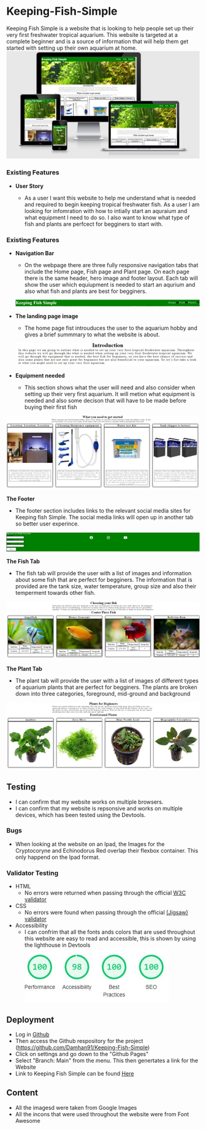# Keeping-Fish-Simple
Keeping Fish Simple is a website that is looking to help people set up their very first freshwater tropical aquarium. This website is targeted at a complete beginner and is a source of information that will help them get started with setting up their own aquarium at home.
![Responsive image](https://github.com/Damhan91/Keeping-Fish-Simple/blob/main/assets/images/Responsive.JPG)

### Existing Features

- __User Story__

  - As a user I want this website to help me understand what is needed and required to begin keeping tropical freshwater fish. As a user I am looking for infomration with how to intially start an aquraium and what equipment I need to do so. I also want to know what type of fish and plants are perfcect for begginers to start with.

### Existing Features

- __Navigation Bar__

  - On the webpage there are three fully responsive navigation tabs that include the Home page, Fish page and Plant page. On each page there is the same header, hero image and footer layout. Each tab will show the user which equiupment is needed to start an aqurium and also what fish and plants are best for begginers.

  ![Navimage](https://github.com/Damhan91/Keeping-Fish-Simple/blob/main/assets/images/nav.JPG)

- __The landing page image__

  - The home page fist introuduces the user to the aquarium hobby and gives a brief summmary to what the website is about.  

  ![Home](https://github.com/Damhan91/Keeping-Fish-Simple/blob/main/assets/images/Intro.JPG)

- __Equipment needed__

  - This section shows what the user will need and also consider when setting up their very first aquarium. It will metion what equipment is needed and also some decison that will have to be made before buying their first fish

![Equiupment](https://github.com/Damhan91/Keeping-Fish-Simple/blob/main/assets/images/whatisneeded.JPG)

__The Footer__ 

  - The footer section includes links to the relevant social media sites for Keeping fish Simple. The social media links will open up in another tab so better user experince.

![Footer](https://github.com/Damhan91/Keeping-Fish-Simple/blob/main/assets/images/footer.JPG)

__The Fish Tab__ 

  - The fish tab will provide the user with a list of images and information about some fish that are perfect for begginers. The information that is provided are the tank size, water temperature, group size and also their temperment towards other fish.

![Fish](https://github.com/Damhan91/Keeping-Fish-Simple/blob/main/assets/images/Fish.JPG)

__The Plant Tab__ 

  - The plant tab will provide the user with a list of images of different types of aquarium plants that are perfect for begginers. The plants are broken down into three categories, foreground, mid-ground and background

![Plant](https://github.com/Damhan91/Keeping-Fish-Simple/blob/main/assets/images/Plants.JPG)


## Testing 

- I can confirm that my website works on multiple browsers.
- I can confirm that my website is repsonsive and works on multiple devices, which has been tested using the Devtools.

### Bugs
  - When looking at the website on an Ipad, the Images for the Cryptocoryne and Echinodorus Red overlap their flexbox container. This only happend on the Ipad format.

### Validator Testing 

- HTML
  - No errors were returned when passing through the official  [W3C validator](https://validator.w3.org/nu/?doc=https%3A%2F%2Fdamhan91.github.io%2FKeeping-Fish-Simple%2F)
- CSS
  - No errors were found when passing through the official [(Jigsaw) validator](https://jigsaw.w3.org/css-validator/validator?uri=https%3A%2F%2Fdamhan91.github.io%2FKeeping-Fish-Simple%2F&profile=css3svg&usermedium=all&warning=1&vextwarning=&lang=en)
- Accessibility
  - I can confrim that all the fonts ands colors that are used throughout this website are easy to read and accessible, this is shown by using the lighthouse in Devtools
![Accessibility](https://github.com/Damhan91/Keeping-Fish-Simple/blob/main/assets/images/Lighthouse.JPG)

## Deployment
 - Log in [Github](https://github.com/)
 - Then access the Github respository for the project (https://github.com/Damhan91/Keeping-Fish-Simple)
 - Click on settings and go down to the "Github Pages"
 - Select "Branch: Main" from the menu. This then genertates a link for the Website
 - Link to Keeping Fish Simple can be found [Here](https://damhan91.github.io/Keeping-Fish-Simple/)

## Content
 - All the imagesd were taken from Google Images
 - All the incons that were used throughout the website were from Font Awesome